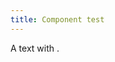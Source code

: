 ```yaml
---
title: Component test
---
```


A text with <Badge text="test" />.

<VueComponent test="1" :test2="2"></VueComponent>
